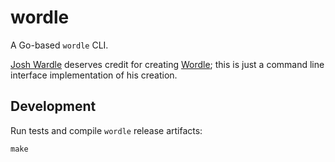 # wordle

A Go-based `wordle` CLI.

[Josh Wardle](https://github.com/powerlanguage) deserves credit for creating [Wordle](https://www.powerlanguage.co.uk/wordle/); this is just a command line interface implementation of his creation.

## Development

Run tests and compile `wordle` release artifacts:

```
make
```
